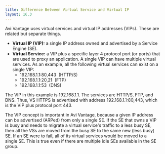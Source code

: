 ```yaml
---
title: Difference Between Virtual Service and Virtual IP
layout: 16.3
---
```

Avi Vantage uses virtual services and virtual IP addresses (VIPs). These are related but separate things.

* **Virtual IP (VIP):** a single IP address owned and advertised by a Service Engine (SE).
* **Virtual Service:** a VIP plus a specific layer 4 protocol port (or ports) that are used to proxy an application. A single VIP can have multiple virtual services. As an example, all the following virtual services can exist on a single VIP:  
    * 192.168.1.1:80,443  (HTTP/S)
    * 192.168.1.1:20,21  (FTP)
    * 192.168.1.1:53  (DNS) 

The VIP in this example is 192.168.1.1. The services are HTTP/S, FTP, and DNS. Thus, VS HTTPS is advertised with address 192.168.1.1:80,443, which is the VIP plus protocol port 443.

The VIP concept is important in Avi Vantage, because a given IP address can be advertised (ARPed) from only a single SE. If the SE that owns a VIP is busy and needs to migrate a virtual service's traffic to a less busy SE, then all the VSs are moved from the busy SE to the same new (less busy) SE. If an SE were to fail, all of its virtual services would be moved to a single SE. This is true even if there are multiple idle SEs available in the SE group.
